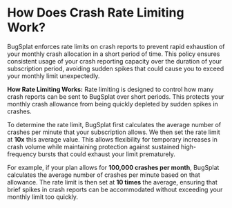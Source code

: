 # How Does Crash Rate Limiting Work?

BugSplat enforces rate limits on crash reports to prevent rapid exhaustion of your monthly crash allocation in a short period of time. This policy ensures consistent usage of your crash reporting capacity over the duration of your subscription period, avoiding sudden spikes that could cause you to exceed your monthly limit unexpectedly.

**How Rate Limiting Works:** Rate limiting is designed to control how many crash reports can be sent to BugSplat over short periods. This protects your monthly crash allowance from being quickly depleted by sudden spikes in crashes.

To determine the rate limit, BugSplat first calculates the average number of crashes per minute that your subscription allows. We then set the rate limit at **10x** this average value. This allows flexibility for temporary increases in crash volume while maintaining protection against sustained high-frequency bursts that could exhaust your limit prematurely.

For example, if your plan allows for **100,000 crashes per month**, BugSplat calculates the average number of crashes per minute based on that allowance. The rate limit is then set at **10 times** the average, ensuring that brief spikes in crash reports can be accommodated without exceeding your monthly limit too quickly.

